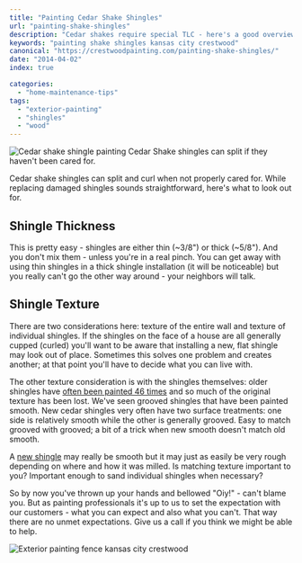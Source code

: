 ```yaml
---
title: "Painting Cedar Shake Shingles"
url: "painting-shake-shingles"
description: "Cedar shakes require special TLC - here's a good overview."
keywords: "painting shake shingles kansas city crestwood"
canonical: "https://crestwoodpainting.com/painting-shake-shingles/"
date: "2014-04-02"
index: true

categories:
  - "home-maintenance-tips"
tags:
  - "exterior-painting"
  - "shingles"
  - "wood"
---
```

![Cedar shake shingle painting](/images/shake-shingles.webp) Cedar Shake shingles can split if they haven't been cared for.

Cedar shake shingles can split and curl when not properly cared for. While replacing damaged shingles sounds straightforward, here's what to look out for.

## Shingle Thickness

This is pretty easy - shingles are either thin (~3/8") or thick (~5/8"). And you don't mix them - unless you're in a real pinch. You can get away with using thin shingles in a thick shingle installation (it will be noticeable) but you really can't go the other way around - your neighbors will talk.

## Shingle Texture

There are two considerations here: texture of the entire wall and texture of individual shingles. If the shingles on the face of a house are all generally cupped (curled) you'll want to be aware that installing a new, flat shingle may look out of place. Sometimes this solves one problem and creates another; at that point you'll have to decide what you can live with.

The other texture consideration is with the shingles themselves: older shingles have [often been painted 46 times](/exterior-painting-kansas-city/) and so much of the original texture has been lost. We've seen grooved shingles that have been painted smooth. New cedar shingles very often have two surface treatments: one side is relatively smooth while the other is generally grooved. Easy to match grooved with grooved; a bit of a trick when new smooth doesn't match old smooth.

A [new shingle](/exterior-paint-new-homes/) may really be smooth but it may just as easily be very rough depending on where and how it was milled. Is matching texture important to you? Important enough to sand individual shingles when necessary?

So by now you've thrown up your hands and bellowed "Oiy!" - can't blame you. But as painting professionals it's up to us to set the expectation with our customers - what you can expect and also what you can't. That way there are no unmet expectations. Give us a call if you think we might be able to help.

![Exterior painting fence kansas city crestwood](/images/r18-2-ruben.webp)
